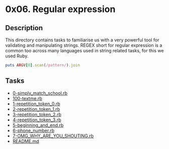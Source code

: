 # 0x06. Regular expression


## Description
This directory contains tasks to familiarise us with a very powerful tool for
validating and manipulating strings.
REGEX short for regular expression is a common too across many languages
used in string related tasks, for this we used Ruby.

```ruby
puts ARGV[0].scan(/pattern/).join
```

## Tasks
* [0-simply_match_school.rb](0-simply_match_school.rb)
* [100-textme.rb](100-textme.rb)
* [1-repetition_token_0.rb](1-repetition_token_0.rb)
* [2-repetition_token_1.rb](2-repetition_token_1.rb)
* [3-repetition_token_2.rb](3-repetition_token_2.rb)
* [4-repetition_token_3.rb](4-repetition_token_3.rb)
* [5-beginning_and_end.rb](5-beginning_and_end.rb)
* [6-phone_number.rb](6-phone_number.rb)
* [7-OMG_WHY_ARE_YOU_SHOUTING.rb](7-OMG_WHY_ARE_YOU_SHOUTING.rb)
* [README.md](README.md)
